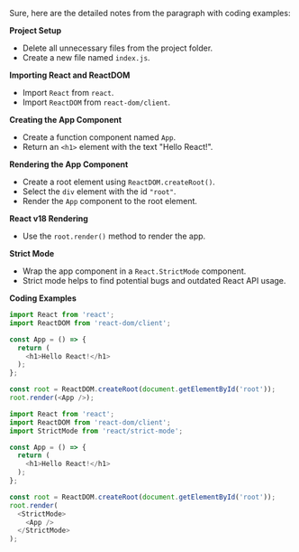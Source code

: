 Sure, here are the detailed notes from the paragraph with coding examples:

**Project Setup**

* Delete all unnecessary files from the project folder.
* Create a new file named `index.js`.

**Importing React and ReactDOM**

* Import `React` from `react`.
* Import `ReactDOM` from `react-dom/client`.

**Creating the App Component**

* Create a function component named `App`.
* Return an `<h1>` element with the text "Hello React!".

**Rendering the App Component**

* Create a root element using `ReactDOM.createRoot()`.
* Select the `div` element with the id `"root"`.
* Render the `App` component to the root element.

**React v18 Rendering**

* Use the `root.render()` method to render the app.

**Strict Mode**

* Wrap the app component in a `React.StrictMode` component.
* Strict mode helps to find potential bugs and outdated React API usage.

**Coding Examples**

```javascript
import React from 'react';
import ReactDOM from 'react-dom/client';

const App = () => {
  return (
    <h1>Hello React!</h1>
  );
};

const root = ReactDOM.createRoot(document.getElementById('root'));
root.render(<App />);
```

```javascript
import React from 'react';
import ReactDOM from 'react-dom/client';
import StrictMode from 'react/strict-mode';

const App = () => {
  return (
    <h1>Hello React!</h1>
  );
};

const root = ReactDOM.createRoot(document.getElementById('root'));
root.render(
  <StrictMode>
    <App />
  </StrictMode>
);
```
